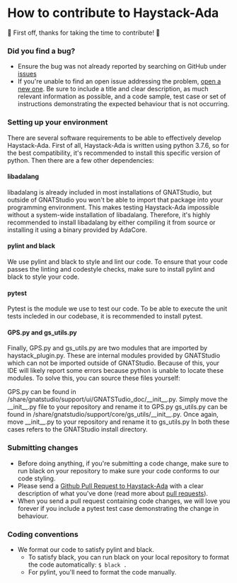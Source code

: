 # How to contribute to Haystack-Ada

:tada: First off, thanks for taking the time to contribute! :tada:

### Did you find a bug?
* Ensure the bug was not already reported by searching on GitHub under [issues](https://github.com/BurritoZz/Haystack-Ada/issues)
* If you're unable to find an open issue addressing the problem, [open a new one](https://github.com/BurritoZz/Haystack-Ada/issues/new). Be sure to include a title and clear description, as much relevant information as possible, and a code sample, test case or set of instructions demonstrating the expected behaviour that is not occurring.

### Setting up your environment
There are several software requirements to be able to effectively develop Haystack-Ada.
First of all, Haystack-Ada is written using python 3.7.6, so for the best compatibility, it's recommended to install this specific version of python.
Then there are a few other dependencies:

#### libadalang
libadalang is already included in most installations of GNATStudio, but outside of GNATStudio you won't be able to import that package into your programming environment.
This makes testing Haystack-Ada impossible without a system-wide installation of libadalang. Therefore, it's highly recommended to install libadalang by either compiling it from source or installing it using a binary provided by AdaCore.

#### pylint and black
We use pylint and black to style and lint our code. To ensure that your code passes the linting and codestyle checks, make sure to install pylint and black to style your code.

#### pytest
Pytest is the module we use to test our code. To be able to execute the unit tests incleded in our codebase, it is recommended to install pytest.

#### GPS.py and gs_utils.py
Finally, GPS.py and gs_utils.py are two modules that are imported by haystack_plugin.py. These are internal modules provided by GNATStudio which can not be imported outside of GNATStudio. Because of this, your IDE will likely report some errors because python is unable to locate these modules.
To solve this, you can source these files yourself:

GPS.py can be found in <prefix>/share/gnatstudio/support/ui/GNATSTudio_doc/\_\_init\_\_.py. Simply move the \_\_init\_\_.py file to your repository and rename it to GPS.py
gs_utils.py can be found in <prefix>/share/gnatstudio/support/core/gs_utils/\_\_init\_\_.py. Once again, move \_\_init\_\_.py to your repository and rename it to gs_utils.py
In both these cases <prefix> refers to the GNATStudio install directory.
 
### Submitting changes
* Before doing anything, if you're submitting a code change, make sure to run black on your repository to make sure your code conforms to our code styling.
* Please send a [Github Pull Request to Haystack-Ada](https://github.com/BurritoZz/Haystack-Ada/pull/new/main) with a clear description of what you've done (read more about [pull requests](help.github.com/pull-requests/)).
* When you send a pull request containing code changes, we will love you forever if you include a pytest test case demonstrating the change in behaviour.

### Coding conventions
* We format our code to satisfy pylint and black.
  * To satisfy black, you can run black on your local repository to format the code automatically: ```$ black .```
  * For pylint, you'll need to format the code manually.
